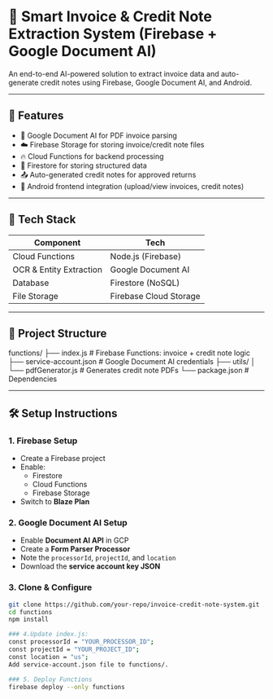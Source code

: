 # 📄 Smart Invoice & Credit Note Extraction System (Firebase + Google Document AI)

An end-to-end AI-powered solution to extract invoice data and auto-generate credit notes using Firebase, Google Document AI, and Android.

---

## 🔧 Features

- 🤖 Google Document AI for PDF invoice parsing  
- ☁️ Firebase Storage for storing invoice/credit note files  
- 🔥 Cloud Functions for backend processing  
- 📘 Firestore for storing structured data  
- 📤 Auto-generated credit notes for approved returns  
- 📱 Android frontend integration (upload/view invoices, credit notes)

---

## 🧱 Tech Stack

| Component         | Tech                  |
|------------------|-----------------------|
| Cloud Functions   | Node.js (Firebase)    |
| OCR & Entity Extraction | Google Document AI |
| Database          | Firestore (NoSQL)     |
| File Storage      | Firebase Cloud Storage|
---

## 📂 Project Structure

functions/
├── index.js # Firebase Functions: invoice + credit note logic
├── service-account.json # Google Document AI credentials
├── utils/
│ └── pdfGenerator.js # Generates credit note PDFs
└── package.json # Dependencies


---

## 🛠️ Setup Instructions

### 1. Firebase Setup
- Create a Firebase project
- Enable:
  - Firestore
  - Cloud Functions
  - Firebase Storage
- Switch to **Blaze Plan**

### 2. Google Document AI Setup
- Enable **Document AI API** in GCP
- Create a **Form Parser Processor**
- Note the `processorId`, `projectId`, and `location`
- Download the **service account key JSON**

### 3. Clone & Configure

```bash
git clone https://github.com/your-repo/invoice-credit-note-system.git
cd functions
npm install

### 4.Update index.js:
const processorId = "YOUR_PROCESSOR_ID";
const projectId = "YOUR_PROJECT_ID";
const location = "us";
Add service-account.json file to functions/.

### 5. Deploy Functions
firebase deploy --only functions
